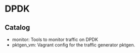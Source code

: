 # DPDK #

## Catalog ##

- monitor: Tools to monitor traffic on DPDK
- pktgen_vm: Vagrant config for the traffic generator pktgen.
